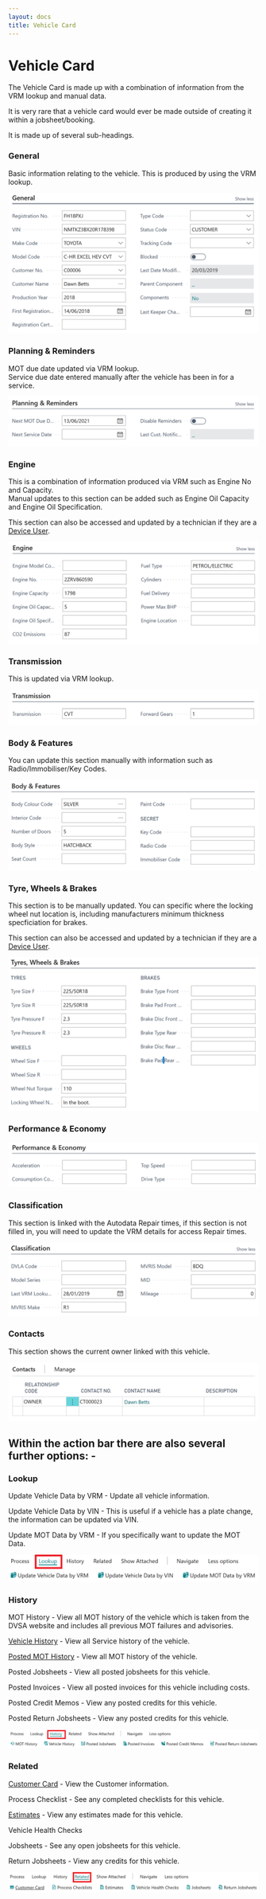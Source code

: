 ```yaml
---
layout: docs
title: Vehicle Card
---
```


#   Vehicle Card 

The Vehicle Card is made up with a combination of information from the VRM lookup and manual data.

It is very rare that a vehicle card would ever be made outside of creating it within a jobsheet/booking.

It is made up of several sub-headings.

### General 

Basic information relating to the vehicle. This is produced by using the VRM lookup.

![](media/garagehive-vehicle-card1.png)

### Planning & Reminders 

MOT due date updated via VRM lookup. <br>
Service due date entered manually after the vehicle has been in for a service. 

![](media/garagehive-vehicle-card2.png)

### Engine 

This is a combination of information produced via VRM such as Engine No and Capacity. <br> 
Manual updates to this section can be added such as Engine Oil Capacity and Engine Oil Specification.

This section can also be accessed and updated by a technician if they are a [Device User](/docs/garagehive-device-user.html "Device User").

![](media/garagehive-vehicle-card3.png)

### Transmission 

This is updated via VRM lookup. 

![](media/garagehive-vehicle-card4.png)

### Body & Features 

You can update this section manually with information such as Radio/Immobiliser/Key Codes. 

![](media/garagehive-vehicle-card5.png)

### Tyre, Wheels & Brakes 

This section is to be manually updated. You can specific where the locking wheel nut location is, including manufacturers minimum thickness specficiation for brakes. 

This section can also be accessed and updated by a technician if they are a [Device User](/docs/garagehive-device-user.html "Device User").

![](media/garagehive-vehicle-card6.png)

### Performance & Economy 

![](media/garagehive-vehicle-card7.png)

### Classification

This section is linked with the Autodata Repair times, if this section is not filled in, you will need to update the VRM details for access Repair times. 

![](media/garagehive-vehicle-card8.png)

### Contacts 

This section shows the current owner linked with this vehicle. 

![](media/garagehive-vehicle-card9.png)

##  Within the action bar there are also several further options: -  

### Lookup 

Update Vehicle Data by VRM - Update all vehicle information. 

Update Vehicle Data by VIN - This is useful if a vehicle has a plate change, the information can be updated via VIN. 

Update MOT Data by VRM - If you specifically want to update the MOT Data. 

![](media/garagehive-vehicle-card10.png)

### History 

MOT History - View all MOT history of the vehicle which is taken from the DVSA website and includes all previous MOT failures and advisories. 

[Vehicle History](/docs/garagehive-service-history.html "Vehicle History") - View all Service history of the vehicle.

[Posted MOT History](/docs/garagehive-mot-history.html "MOT History") - View all MOT history of the vehicle. 

Posted Jobsheets - View all posted jobsheets for this vehicle.

Posted Invoices - View all posted invoices for this vehicle including costs. 

Posted Credit Memos - View any posted credits for this vehicle. 

Posted Return Jobsheets - View any posted credits for this vehicle. 

![](media/garagehive-vehicle-card11.png)

### Related 

[Customer Card](/docs/garagehive-create-a-customer-card.html "Customer Card") - View the Customer information.  

Process Checklist - See any completed checklists for this vehicle. 

[Estimates](/docs/garagehive-create-an-estimate.html "Estimates") - View any estimates made for this vehicle. 

Vehicle Health Checks 

Jobsheets - See any open jobsheets for this vehicle. 

Return Jobsheets - View any credits for this vehicle. 

![](media/garagehive-vehicle-card12.png)






